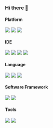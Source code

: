### Hi there 👋

<!--
**LaTristan/LaTristan** is a ✨ _special_ ✨ repository because its `README.md` (this file) appears on your GitHub profile.

Here are some ideas to get you started:

- 🔭 I’m currently working on ...
- 🌱 I’m currently learning ...
- 👯 I’m looking to collaborate on ...
- 🤔 I’m looking for help with ...
- 💬 Ask me about ...
- 📫 How to reach me: ...
- 😄 Pronouns: ...
- ⚡ Fun fact: ...
-->

<!--![info](https://github-readme-stats.vercel.app/api?username=LaTristan&show_icons=true)-->
#### Platform
[![](https://img.shields.io/badge/Windows-10-2376bc?style=flat-square&logo=windows&logoColor=ffffff)](https://www.microsoft.com/windows/get-windows-10)
[![](https://img.shields.io/badge/-Linux-green?style=flat-square&logo=linux&logoColor=white)](https://www.linuxfoundation.org/)
[![](https://img.shields.io/badge/-MacOS-crimson?style=flat-square&logo=macos&logoColor=white)](https://developer.apple.com/cn/macos/)

#### IDE
[![](https://img.shields.io/badge/IDE-Visual%20Studio%20Code-blue?style=flat-square&logo=visual-studio-code&logoColor=ffffff)](https://code.visualstudio.com/)
[![](https://img.shields.io/badge/IDE-Visual%20Studio-violet?style=flat-square&logo=visual-studio&logoColor=ffffff)](https://visualstudio.microsoft.com/)
[![](https://img.shields.io/badge/IDE-IDEA-crimson?style=flat-square&logo=intellij-idea&logoColor=ffffff)](https://www.jetbrains.com/idea/)
[![](https://img.shields.io/badge/IDE-PyCharm-dark-cyan?style=flat-square&logo=intellij-pycharm&logoColor=ffffff)](https://www.jetbrains.com/pycharm/)

#### Language
[![](https://img.shields.io/badge/-C/C%2B%2B-007396?style=flat-square&logo=c%2B%2B&logoColor=ffffff)](http://gcc.gnu.org/)
[![](https://img.shields.io/badge/-Python-3776AB?style=flat-square&logo=python&logoColor=ffffff)](https://www.python.org/)
[![](https://img.shields.io/badge/-Java-purple?style=flat-square&logo=java&logoColor=ffffff)](https://www.java.com/)

#### Software Framework
[![](https://img.shields.io/badge/-Win32-blue?style=flat-square&logo=Windows&logoColor=white)](https://docs.microsoft.com/zh-cn/windows/win32/)
[![](https://img.shields.io/badge/-.Net%204%2B-blue?style=flat-square&logo=Dotnet&logoColor=white)](https://docs.microsoft.com/zh-cn/windows/win32/)

#### Tools
[![](https://img.shields.io/badge/-Docker-2496ED?style=flat-square&logo=docker&logoColor=ffffff)](https://www.docker.com/)
[![](https://img.shields.io/badge/-Git-f05032?style=flat-square&logo=git&logoColor=white)](https://git-scm.com/)
